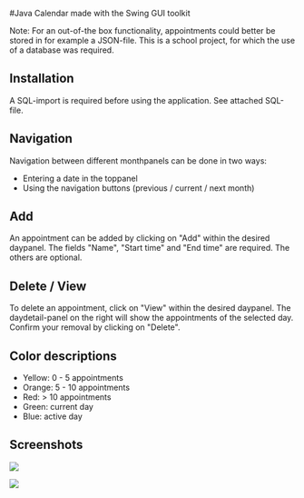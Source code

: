 #Java Calendar made with the Swing GUI toolkit

Note: For an out-of-the box functionality, appointments could better be stored in for example a JSON-file. This is a school project, for which the use of a database was required. 

## Installation
A SQL-import is required before using the application. See attached SQL-file.
 
## Navigation
Navigation between different monthpanels can be done in two ways:
* Entering a date in the toppanel
* Using the navigation buttons (previous / current / next month)

## Add
An appointment can be added by clicking on "Add" within the desired daypanel.
The fields "Name", "Start time" and "End time" are required. The others are optional.

## Delete / View
To delete an appointment, click on "View" within the desired daypanel. The daydetail-panel on the right will show the appointments of the selected day. Confirm your removal by clicking on "Delete".

## Color descriptions
* Yellow: 0 - 5 appointments
* Orange: 5 - 10 appointments
* Red: > 10 appointments
* Green: current day
* Blue: active day

## Screenshots
![](http://bramdehart.nl/screenshots/Screen%20Shot%202016-12-06%20at%2022.05.06.png)


![](http://bramdehart.nl/screenshots/Screen%20Shot%202016-12-06%20at%2022.03.59.png)
